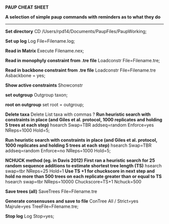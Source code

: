 **PAUP CHEAT SHEET**

**A selection of simple paup commands with reminders as to what they do**
***

**Set directory**
CD /Users/rpd14/Documents/PaupFiles/PaupWorking;

**Set up log**
Log File=Filename.log;

**Read in Matrix**
Execute Filename.nex;

**Read in monophyly constraint from .tre file**
Loadconstr File=Filename.tre;

**Read in backbone constraint from .tre file**
Loadconstr File=Filename.tre Asbackbone = yes;

**Show active constraints**
Showconstr

**set outgroup**
Outgroup taxon;

**root on outgroup**
set root = outgroup;


**Delete taxa**
Delete List taxa with commas
?
**Run heuristic search with constraints in place (and Giles et al. protocol, 1000 replicates and holding 5 trees at each step)**
hsearch Swap=TBR addseq=random Enforce=yes NReps=1000 Hold=5;

**Run heuristic search with constraints in place (and Giles et al. protocol, 1000 replicates and holding 5 trees at each step)**
hsearch Swap=TBR addseq=random Enforce=no NReps=1000 Hold=5;

**NCHUCK method (eg. in Davis 2012)**
**First ran a heuristic search for 25 random sequence additions to estimate shortest tree length (TS)**
hsearch swap=tbr NReps=25 Hold=1
**Use TS +1 for chuckscore in next step and hold no more than 500 trees on each replicate  greater than or equal to TS**
hsearch swap=tbr NReps=10000 Chuckscore=TS+1 Nchuck=500

**Save trees (all)**
SaveTrees File=Filename.tre

**Generate consensuses and save to file**
ConTree All / Strict=yes Majrule=yes TreeFile=Filename.tre;

**Stop log**
Log Stop=yes;